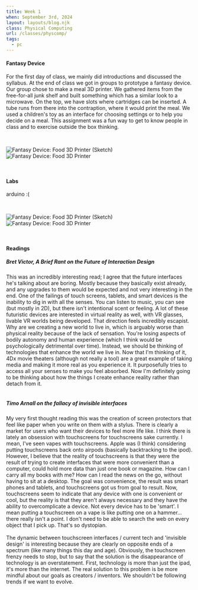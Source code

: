 ```yaml
---
title: Week 1
when: September 3rd, 2024
layout: layouts/blog.njk
class: Physical Computing
url: /classes/physcomp/
tags:
  - pc
---
```


#### Fantasy Device

For the first day of class, we mainly did introductions and discussed the syllabus. At the end of class
we got in groups to prototype a fantasy device. Our group chose to make a meal 3D printer. We gathered items from the free-for-all junk shelf
and built something which has a similar look to a microwave. On the top, we have slots where cartridges can be inserted. A tube runs from there into the contraption, where it would print the meal.
We used a children's toy as an interface for choosing settings or to help you decide on a meal. This assignment was a fun way to get to know people in class and to exercise outside the box thinking.

<br><div class="img-div">
<img class="blog-img" alt="Fantasy Device: Food 3D Printer (Sketch)" src="https://cdn.glitch.global/d7ac8ce9-d6b5-4915-b92c-e6f0bf0d0c29/FD-sketch.jpg?v=1725903968920">
<img class="blog-img" alt="Fantasy Device: Food 3D Printer" src="https://cdn.glitch.global/d7ac8ce9-d6b5-4915-b92c-e6f0bf0d0c29/fantasydevice.jpg?v=1725902818753">

  </div><br>

#### Labs

arduino :(

<br><div class="img-div">
<img class="blog-img" alt="Fantasy Device: Food 3D Printer (Sketch)" src="https://cdn.glitch.global/d7ac8ce9-d6b5-4915-b92c-e6f0bf0d0c29/FD-sketch.jpg?v=1725903968920">
<img class="blog-img" alt="Fantasy Device: Food 3D Printer" src="https://cdn.glitch.global/d7ac8ce9-d6b5-4915-b92c-e6f0bf0d0c29/fantasydevice.jpg?v=1725902818753">

  </div><br>

#### Readings

##### Bret Victor, <i>A Brief Rant on the Future of Interaction Design</i>

This was an incredibly interesting read; I agree that the future interfaces he's talking about are boring. Mostly because they basically exist already,
and any upgrades to them would be expected and not very interesting in the end. One of the failings of touch screens, tablets, and smart devices is the inability to dig in with all the senses. You can listen to music, you can see (but mostly in 2D), but there
isn't intentional scent or feeling. A lot of these futuristic devices are interested in virtual reality as well, with VR glasses, livable VR worlds being developed. That direction feels incredibly escapist. Why are we creating a new world to live in, which is arguably worse than physical reality because of the lack of sensation. You're losing aspects
of bodily autonomy and human experience (which I think would be psychologically detrimental over time). Instead, we should be thinking of technologies that enhance the world we live in. Now that I'm thinking of it, 4Dx movie theaters (although not really a tool) are a great example of taking media and making it more real as you experience it. It purposefully tries to access all your senses to make you feel absorbed.
Now I'm definitely going to be thinking about how the things I create enhance reality rather than detach from it.
<br><br>

##### Timo Arnall on the fallacy of invisible interfaces

My very first thought reading this was the creation of screen protectors that feel like paper when you write on them with a stylus. There is clearly a market for users who want their devices to feel more life like. I think there is lately an obsession with touchscreens for touchscreens sake currently. I mean, I've seen
vapes with touchscreens. Apple was (I think) considering putting touchscreens back onto airpods (basically backtracking to the ipod). However, I believe that the reality of touchscreens is that they were the result of trying to create interfaces that were more convenient than a computer, could hold more data than just one book or magazine. How can I carry all my books with me? How can I read the news on the go, without having to sit at a desktop.
The goal was convenience, the result was smart phones and tablets, and touchscreens got us from goal to result. Now, touchscreens seem to indicate that any device with one is convenient or cool, but the reality is that they aren't always necessary and they have the ability to overcomplicate a device. Not every device has to be 'smart'. I mean putting a touchscreen on a vape is like putting one on a hammer... there really isn't a point. I don't need to be able to search the web on every object that I pick up.
That's so dystopian.
<br><br>
The dynamic between touchscreen interfaces / current tech and 'invisible design' is interesting because they are clearly on opposite ends of a spectrum (like many things this day and age). Obviously,
the touchscreen frenzy needs to stop, but to say that the solution is the disappearance of technology is an overstatement. First, technology is more than just the ipad, it's more than the internet. The real solution to this problem is be more mindful about our goals as creators / inventors. We shouldn't be following trends if we want to evolve.
